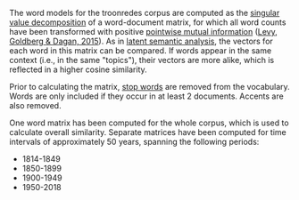The word models for the troonredes corpus are computed as the [singular value decomposition](https://en.wikipedia.org/wiki/Singular_value_decomposition) of a word-document matrix, for which all word counts have been transformed with positive [pointwise mutual information](https://en.wikipedia.org/wiki/Pointwise_mutual_information) ([Levy, Goldberg & Dagan, 2015](https://www.transacl.org/ojs/index.php/tacl/article/view/570)). As in [latent semantic analysis](https://en.wikipedia.org/wiki/Latent_semantic_analysis), the vectors for each word in this matrix can be compared. If words appear in the same context (i.e., in the same "topics"), their vectors are more alike, which is reflected in a higher cosine similarity.

Prior to calculating the matrix, [stop words](https://en.wikipedia.org/wiki/Stop_word) are removed from the vocabulary. Words are only included if they occur in at least 2 documents. Accents are also removed.

One word matrix has been computed for the whole corpus, which is used to calculate overall similarity. Separate matrices have been computed for time intervals of approximately 50 years, spanning the following periods:

- 1814-1849
- 1850-1899
- 1900-1949
- 1950-2018
